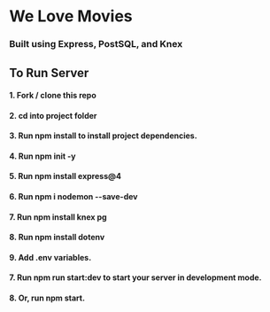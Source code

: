 # We Love Movies

### Built using Express, PostSQL, and Knex

## To Run Server

#### 1. Fork / clone this repo

#### 2. cd into project folder

#### 3. Run npm install to install project dependencies.

#### 4. Run npm init -y

#### 5. Run npm install express@4

#### 6. Run npm i nodemon --save-dev

#### 7. Run npm install knex pg

#### 8. Run npm install dotenv

#### 9. Add .env variables.

#### 7. Run npm run start:dev to start your server in development mode.

#### 8. Or, run npm start.
